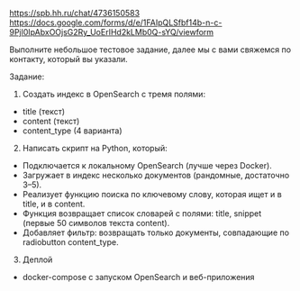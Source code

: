 https://spb.hh.ru/chat/4736150583
https://docs.google.com/forms/d/e/1FAIpQLSfbf14b-n-c-9Pjl0IpAbxOOjsG2Ry_UoErIHd2kLMb0Q-sYQ/viewform

Выполните небольшое тестовое задание, далее мы с вами свяжемся по контакту, который вы указали.

Задание:
1. Создать индекс в OpenSearch с тремя полями:
- title (текст)
- content (текст)
- content_type (4 варианта)

2. Написать скрипт на Python, который:
- Подключается к локальному OpenSearch (лучше через Docker).
- Загружает в индекс несколько документов (рандомные, достаточно 3–5).
- Реализует функцию поиска по ключевому слову, которая ищет и в title, и в content.
- Функция возвращает список словарей с полями: title, snippet (первые 50 символов текста content).
- Добавляет фильтр: возвращать только документы, совпадающие по radiobutton content_type.

3. Деплой
- docker-compose с запуском OpenSearch и веб-приложения

